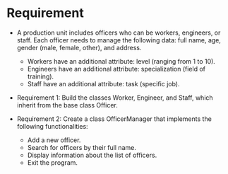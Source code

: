 <!-- markdownlint-disable MD013 -->

# Requirement

- A production unit includes officers who can be workers, engineers, or staff. Each officer needs to manage the following data: full name, age, gender (male, female, other), and address.

  - Workers have an additional attribute: level (ranging from 1 to 10).
  - Engineers have an additional attribute: specialization (field of training).
  - Staff have an additional attribute: task (specific job).

- Requirement 1: Build the classes Worker, Engineer, and Staff, which inherit from the base class Officer.
- Requirement 2: Create a class OfficerManager that implements the following functionalities:
  - Add a new officer.
  - Search for officers by their full name.
  - Display information about the list of officers.
  - Exit the program.
